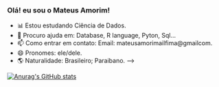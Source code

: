 ### Olá! eu sou o Mateus Amorim!


- 📊 Estou estudando Ciência de Dados.
- 🤔 Procuro ajuda em: Database, R language, Pyton, Sql...
- 📫 Como entrar em contato: Email: mateusamorimailfima@gmailcom.
- 😄 Pronomes: ele/dele.
- 🌎 Naturalidade: Brasileiro; Paraibano.
-->

[![Anurag's GitHub stats](https://github-readme-stats.vercel.app/api?username=MateusAmorim&count_private=true&theme=merko)](https://github.com/MateusAmorim/github-readme-stats)

